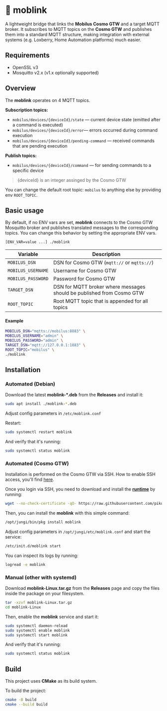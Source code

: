 # 🔗 moblink

A lightweight bridge that links the **Mobilus Cosmo GTW** and a target MQTT broker. It subscribes to MQTT topics on the **Cosmo GTW** and publishes them into a standard MQTT structure, making integration with external systems (e.g. Loxberry, Home Automation platforms) much easier.

## Requirements

* OpenSSL v3
* Mosquitto v2.x (v1.x optionally supported)

## Overview

The **moblink** operates on 4 MQTT topics.

**Subscription topics:**

* `mobilus/devices/{deviceId}/state` — current device state (emitted after a command is executed)
* `mobilus/devices/{deviceId}/error`— errors occurred during command execution
* `mobilus/devices/{deviceId}/pending-command` — received commands that are pending execution

**Publish topics:**

* `mobilus/devices/{deviceId}/command` — for sending commands to a specific device

> {deviceId} is an integer assinged by the Cosmo GTW

You can change the default root topic: `mobilus` to anything else by providing env `ROOT_TOPIC`.

## Basic usage

By default, if no ENV vars are set, **moblink** connects to the Cosmo GTW Mosquitto broker and publishes translated messages to the corresponding topics. 
You can change this behavior by setting the appropriate ENV vars.

```bash
[ENV_VAR=value ...] ./moblink
```

| Variable           | Description |
|--------------------|-------------|
| `MOBILUS_DSN`      | DSN for Cosmo GTW (`mqtt://` or `mqtts://`) |
| `MOBILUS_USERNAME` | Username for Cosmo GTW |
| `MOBILUS_PASSWORD` | Password for Cosmo GTW |
| `TARGET_DSN`       | DSN for MQTT broker where messages should be published from Cosmo GTW |
| `ROOT_TOPIC`       | Root MQTT topic that is appended for all topics |

#### Example

```bash
MOBILUS_DSN="mqtts://mobilus:8883" \
MOBILUS_USERNAME="admin" \
MOBILUS_PASSWORD="admin" \
TARGET_DSN="mqtt://127.0.0.1:1883" \
ROOT_TOPIC="mobilus" \
./moblink
```

## Installation

### Automated (Debian)

Download the latest **moblink-*.deb** from the **Releases** and install it:

```bash
sudo apt install ./moblink-*.deb
```

Adjust config parameters in `/etc/moblink.conf`

Restart:

```bash
sudo systemctl restart moblink
```

And verify that it's running:

```bash
sudo systemctl status moblink
```

### Automated (Cosmo GTW)

Installation is performed on the Cosmo GTW via SSH. How to enable SSH access, you'll find [here](https://forum.arturhome.pl/t/aktywacja-ssh-dla-mobilus-cosmo-gtw/15325).

Once you login via SSH, you need to download and install the [**runtime**](https://github.com/piku235/mobilus-gtw-runtime) by running:

```bash
wget --no-check-certificate -qO- https://raw.githubusercontent.com/piku235/mobilus-gtw-runtime/main/install.sh | sh
```

Then, you can install the **moblink** with this simple command:

```bash
/opt/jungi/bin/pkg install moblink
```

Adjust config parameters in `/opt/jungi/etc/moblink.conf` and start the service:

```bash
/etc/init.d/moblink start
```

You can inspect its logs by running:

```bash
logread -e moblink
```

### Manual (other with systemd)

Download **moblink-Linux.tar.gz** from the **Releases** page and copy the files inside the package on your filesystem.

```bash
tar -xzvf moblink-Linux.tar.gz
cd moblink-Linux
```

Then, enable the **moblink** service and start it:

```bash
sudo systemctl daemon-reload
sudo systemctl enable moblink
sudo systemctl start moblink
```

And verify that it's running:

```bash
sudo systemctl status moblink
```

## Build

This project uses **CMake** as its build system.

To build the project:

```bash
cmake -B build
cmake --build build
```
